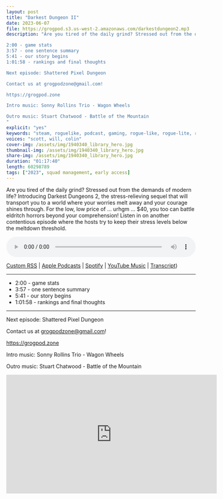 ```yaml
---
layout: post
title: "Darkest Dungeon II"
date: 2023-06-07
file: https://grogpod.s3.us-west-2.amazonaws.com/darkestdungeon2.mp3
description: "Are you tired of the daily grind? Stressed out from the demands of modern life? Introducing Darkest Dungeons 2, the stress-relieving sequel that will transport you to a world where your worries melt away and your courage shines through. For the low, low price of ... urhgm ... $40, you too can battle eldritch horrors beyond your comprehension! Listen in on another contentious episode where the hosts try to keep their stress levels below the meltdown threshold. 

2:00 - game stats
3:57 - one sentence summary
5:41 - our story begins
1:01:58 - rankings and final thoughts

Next episode: Shattered Pixel Dungeon

Contact us at grogpodzone@gmail.com!

https://grogpod.zone

Intro music: Sonny Rollins Trio - Wagon Wheels

Outro music: Stuart Chatwood - Battle of the Mountain
"
explicit: "yes" 
keywords: "steam, roguelike, podcast, gaming, rogue-like, rogue-lite, roguelite"
voices: "scott, will, colin"
cover-img: /assets/img/1940340_library_hero.jpg
thumbnail-img: /assets/img/1940340_library_hero.jpg
share-img: /assets/img/1940340_library_hero.jpg
duration: "01:17:40"
length: 60298789 
tags: ["2023", squad management, early access]
---
```

Are you tired of the daily grind? Stressed out from the demands of modern life? Introducing Darkest Dungeons 2, the stress-relieving sequel that will transport you to a world where your worries melt away and your courage shines through. For the low, low price of ... urhgm ... $40, you too can battle eldritch horrors beyond your comprehension! Listen in on another contentious episode where the hosts try to keep their stress levels below the meltdown threshold. 

<div class="container">
  <audio controls style="width: 100%;">
    <source src="https://grogpod.s3.us-west-2.amazonaws.com/darkestdungeon2.mp3" type="audio/mpeg">
  </audio>
</div>

[Custom RSS](https://grogpod.zone/feed.xml) | [Apple Podcasts](https://podcasts.apple.com/us/podcast/darkest-dungeon-ii/id1650474911?i=1000615959666) | [Spotify](https://open.spotify.com/episode/5Ez4L4xSDQOktJW2DDvrq4?si=5dZS4CJdQ6mCtuqclThrEA) | [YouTube Music](https://www.youtube.com/playlist?list=PL-ShOmyMvd4jYFChE6tgj0JYG8RKK4xe0) | [Transcript](https://github.com/ScottBurger/going_rogue_podcast/blob/master/docs/transcripts/darkest_dungeon_2.txt))

---

* 2:00 - game stats
* 3:57 - one sentence summary
* 5:41 - our story begins
* 1:01:58 - rankings and final thoughts

---

Next episode: Shattered Pixel Dungeon

Contact us at grogpodzone@gmail.com!

https://grogpod.zone

Intro music: Sonny Rollins Trio - Wagon Wheels

Outro music: Stuart Chatwood - Battle of the Mountain

<div class="embed-responsive embed-responsive-16by9">
<iframe width="560" height="315" src="https://www.youtube.com/embed/prU8mdsLTI8" title="YouTube video player" frameborder="0" allow="accelerometer; autoplay; clipboard-write; encrypted-media; gyroscope; picture-in-picture" allowfullscreen></iframe>
</div>
